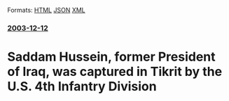 
Formats: [HTML](/news/2003/12/12/saddam-hussein-former-president-of-iraq-was-captured-in-tikrit-by-the-u-s-4th-infantry-division.html)  [JSON](/news/2003/12/12/saddam-hussein-former-president-of-iraq-was-captured-in-tikrit-by-the-u-s-4th-infantry-division.json)  [XML](/news/2003/12/12/saddam-hussein-former-president-of-iraq-was-captured-in-tikrit-by-the-u-s-4th-infantry-division.xml)  

### [2003-12-12](/news/2003/12/12/index.md)

##### 
#  Saddam Hussein, former President of Iraq, was captured in Tikrit by the U.S. 4th Infantry Division



